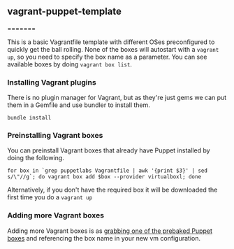 ## vagrant-puppet-template
=======

This is a basic Vagrantfile template with different OSes preconfigured to quickly get the ball rolling.  None of the boxes will autostart with a `vagrant up`, so you need to specify the box name as a parameter.  You can see available boxes by doing `vagrant box list`.

### Installing Vagrant plugins

There is no plugin manager for Vagrant, but as they're just gems we can put them in a Gemfile and use bundler to install them.

```
bundle install
```

### Preinstalling Vagrant boxes

You can preinstall Vagrant boxes that already have Puppet installed by doing the following.

```
for box in `grep puppetlabs Vagrantfile | awk '{print $3}' | sed s/\"//g`; do vagrant box add $box --provider virtualboxl; done
```

Alternatively, if you don't have the required box it will be downloaded the first time you do a `vagrant up`

### Adding more Vagrant boxes

Adding more Vagrant boxes is as [grabbing one of the prebaked Puppet boxes](https://vagrantcloud.com/puppetlabs) and referencing the box name in your new vm configuration.

